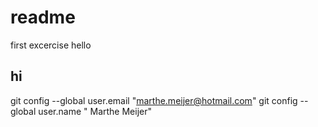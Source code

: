 # readme
first excercise
hello 
## hi
git config --global user.email "marthe.meijer@hotmail.com"
git config --global user.name " Marthe Meijer"